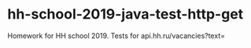 # hh-school-2019-java-test-http-get
Homework for HH school 2019.
Tests for api.hh.ru/vacancies?text= 
